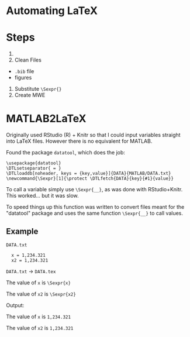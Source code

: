 # Automating LaTeX

# Steps
1. 
1. Clean Files
  - `.bib` file
  - figures
1. Substitute `\Sexpr{}`
1. Create MWE


# MATLAB2LaTeX

Originally used RStudio (R) + Knitr so that I could input variables straight
into LaTeX files. However there is no equivalent for MATLAB.

Found the package `datatool`, which does the job:
```
\usepackage{datatool}
\DTLsetseparator{ = }
\DTLloaddb[noheader, keys = {key,value}]{DATA}{MATLAB/DATA.txt}
\newcommand{\Sexpr}[1]{\protect \DTLfetch{DATA}{key}{#1}{value}}
```
To call a variable simply use `\Sexpr{__}`, as was done with RStudio+Knitr.
This worked... but it was slow.

To speed things up this function was written to convert files meant for
the "datatool" package and uses the same function `\Sexpr{__}` to call
values.

## Example
`DATA.txt`
```
  x = 1,234.321
  x2 = 1,234.321
```
`DATA.txt` -> `DATA.tex`

The value of `x` is `\Sexpr{x}`

The value of `x2` is `\Sexpr{x2}`

Output:

The value of `x` is `1,234.321`

The value of `x2` is `1,234.321`
